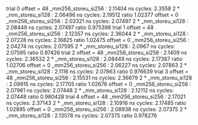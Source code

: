trial 0
offset = 48
_mm256_storeu_si256      : 2.11404 ns
cycles: 2.3558
2 * _mm_storeu_si128      : 2.06496 ns
cycles: 2.19512
ratio 1.02377
offset = 0
_mm256_storeu_si256      : 2.03321 ns
cycles: 2.07497
2 * _mm_storeu_si128      : 2.08449 ns
cycles: 2.07497
ratio 0.975398
trial 1
offset = 48
_mm256_storeu_si256      : 2.12357 ns
cycles: 2.36044
2 * _mm_storeu_si128      : 2.07228 ns
cycles: 2.16825
ratio 1.02475
offset = 0
_mm256_storeu_si256      : 2.04274 ns
cycles: 2.07595
2 * _mm_storeu_si128      : 2.0967 ns
cycles: 2.07595
ratio 0.97426
trial 2
offset = 48
_mm256_storeu_si256      : 2.1409 ns
cycles: 2.36532
2 * _mm_storeu_si128      : 2.08449 ns
cycles: 2.17387
ratio 1.02706
offset = 0
_mm256_storeu_si256      : 2.06227 ns
cycles: 2.07863
2 * _mm_storeu_si128      : 2.1116 ns
cycles: 2.07863
ratio 0.976639
trial 3
offset = 48
_mm256_storeu_si256      : 2.15531 ns
cycles: 2.36679
2 * _mm_storeu_si128      : 2.09915 ns
cycles: 2.17705
ratio 1.02676
offset = 0
_mm256_storeu_si256      : 2.07961 ns
cycles: 2.07448
2 * _mm_storeu_si128      : 2.12112 ns
cycles: 2.07448
ratio 0.980428
trial 4
offset = 48
_mm256_storeu_si256      : 2.17021 ns
cycles: 2.37143
2 * _mm_storeu_si128      : 2.10916 ns
cycles: 2.17485
ratio 1.02895
offset = 0
_mm256_storeu_si256      : 2.08938 ns
cycles: 2.07375
2 * _mm_storeu_si128      : 2.13578 ns
cycles: 2.07375
ratio 0.978276
